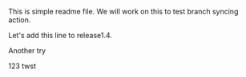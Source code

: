 This is simple readme file.
We will work on this to test branch syncing action.

Let's add this line to release1.4.

Another try

123 twst
